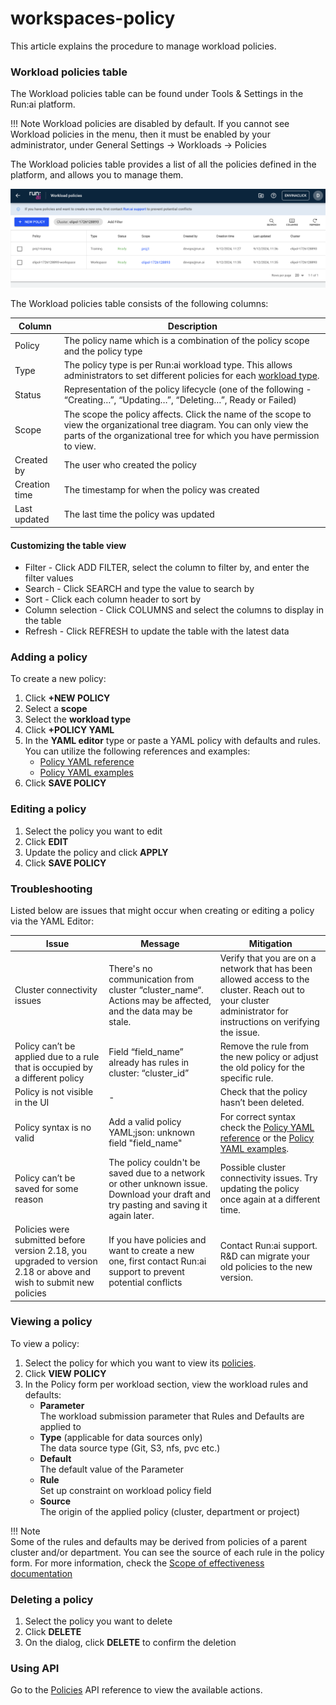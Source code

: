 # workspaces-policy

This article explains the procedure to manage workload policies.

### Workload policies table

The Workload policies table can be found under Tools & Settings in the Run:ai platform.

!!! Note Workload policies are disabled by default. If you cannot see Workload policies in the menu, then it must be enabled by your administrator, under General Settings → Workloads → Policies

The Workload policies table provides a list of all the policies defined in the platform, and allows you to manage them.

![](../../workloads/policies/img/policies-table.png)

The Workload policies table consists of the following columns:

| Column        | Description                                                                                                                                                                                      |
| ------------- | ------------------------------------------------------------------------------------------------------------------------------------------------------------------------------------------------ |
| Policy        | The policy name which is a combination of the policy scope and the policy type                                                                                                                   |
| Type          | The policy type is per Run:ai workload type. This allows administrators to set different policies for each [workload type](../).                                                                 |
| Status        | Representation of the policy lifecycle (one of the following - “Creating…”, “Updating…”, “Deleting…”, Ready or Failed)                                                                           |
| Scope         | The scope the policy affects. Click the name of the scope to view the organizational tree diagram. You can only view the parts of the organizational tree for which you have permission to view. |
| Created by    | The user who created the policy                                                                                                                                                                  |
| Creation time | The timestamp for when the policy was created                                                                                                                                                    |
| Last updated  | The last time the policy was updated                                                                                                                                                             |

#### Customizing the table view

* Filter - Click ADD FILTER, select the column to filter by, and enter the filter values
* Search - Click SEARCH and type the value to search by
* Sort - Click each column header to sort by
* Column selection - Click COLUMNS and select the columns to display in the table
* Refresh - Click REFRESH to update the table with the latest data

### Adding a policy

To create a new policy:

1. Click **+NEW POLICY**
2. Select a **scope**
3. Select the **workload type**
4. Click **+POLICY YAML**
5. In the **YAML editor** type or paste a YAML policy with defaults and rules.\
   You can utilize the following references and examples:
   * [Policy YAML reference](policy-reference.md)
   * [Policy YAML examples](policy-examples.md)
6. Click **SAVE POLICY**

### Editing a policy

1. Select the policy you want to edit
2. Click **EDIT**
3. Update the policy and click **APPLY**
4. Click **SAVE POLICY**

### Troubleshooting

Listed below are issues that might occur when creating or editing a policy via the YAML Editor:

| Issue                                                                                                              | Message                                                                                                                              | Mitigation                                                                                                                                                     |
| ------------------------------------------------------------------------------------------------------------------ | ------------------------------------------------------------------------------------------------------------------------------------ | -------------------------------------------------------------------------------------------------------------------------------------------------------------- |
| Cluster connectivity issues                                                                                        | There's no communication from cluster “cluster\_name“. Actions may be affected, and the data may be stale.                           | Verify that you are on a network that has been allowed access to the cluster. Reach out to your cluster administrator for instructions on verifying the issue. |
| Policy can’t be applied due to a rule that is occupied by a different policy                                       | Field “field\_name” already has rules in cluster: “cluster\_id”                                                                      | Remove the rule from the new policy or adjust the old policy for the specific rule.                                                                            |
| Policy is not visible in the UI                                                                                    | -                                                                                                                                    | Check that the policy hasn’t been deleted.                                                                                                                     |
| Policy syntax is no valid                                                                                          | Add a valid policy YAML;json: unknown field "field\_name"                                                                            | For correct syntax check the [Policy YAML reference](policy-reference.md) or the [Policy YAML examples](policy-examples.md).                                   |
| Policy can’t be saved for some reason                                                                              | The policy couldn't be saved due to a network or other unknown issue. Download your draft and try pasting and saving it again later. | Possible cluster connectivity issues. Try updating the policy once again at a different time.                                                                  |
| Policies were submitted before version 2.18, you upgraded to version 2.18 or above and wish to submit new policies | If you have policies and want to create a new one, first contact Run:ai support to prevent potential conflicts                       | Contact Run:ai support. R\&D can migrate your old policies to the new version.                                                                                 |

### Viewing a policy

To view a policy:

1. Select the policy for which you want to view its [policies](overview.md).
2. Click **VIEW POLICY**
3. In the Policy form per workload section, view the workload rules and defaults:
   * **Parameter**\
     The workload submission parameter that Rules and Defaults are applied to
   * **Type** (applicable for data sources only)\
     The data source type (Git, S3, nfs, pvc etc.)
   * **Default**\
     The default value of the Parameter
   * **Rule**\
     Set up constraint on workload policy field
   * **Source**\
     The origin of the applied policy (cluster, department or project)

!!! Note\
Some of the rules and defaults may be derived from policies of a parent cluster and/or department. You can see the source of each rule in the policy form. For more information, check the [Scope of effectiveness documentation](overview.md#scope-of-effectiveness)

### Deleting a policy

1. Select the policy you want to delete
2. Click **DELETE**
3. On the dialog, click **DELETE** to confirm the deletion

### Using API

Go to the [Policies](https://app.run.ai/api/docs#tag/Policy) API reference to view the available actions.

